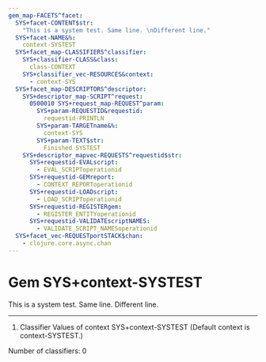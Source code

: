 ```yaml
---
gem_map-FACETS^facet:
  SYS+facet-CONTENT$str:
    "This is a system test. Same line. \nDifferent line."
  SYS+facet-NAME&%:
    context-SYSTEST
  SYS+facet_map-CLASSIFIERS^classifier:
    SYS+classifier-CLASS&class:
      class-CONTEXT
    SYS+classifier_vec-RESOURCES&context:
      - context-SYS
  SYS+facet_map-DESCRIPTORS^descriptor:
    SYS+descriptor_map-SCRIPT^request:
      0500010 SYS+request_map-REQUEST^param:
        SYS+param-REQUESTID&requestid:
          requestid-PRINTLN
        SYS+param-TARGETname&%:
          context-SYS
        SYS+param-TEXT$str:
          Finished SYSTEST
    SYS+descriptor_mapvec-REQUESTS^requestid$str:
      SYS+requestid-EVALscript:
        - EVAL_SCRIPToperationid
      SYS+requestid-GEMreport:
        - CONTEXT_REPORToperationid
      SYS+requestid-LOADscript:
        - LOAD_SCRIPToperationid
      SYS+requestid-REGISTERgem:
        - REGISTER_ENTITYoperationid
      SYS+requestid-VALIDATEscriptNAMES:
        - VALIDATE_SCRIPT_NAMESoperationid
  SYS+facet_vec-REQUESTportSTACK$chan:
    - clojure.core.async.chan
---
```

# Gem SYS+context-SYSTEST

This is a system test. Same line. 
Different line.

---
1. Classifier Values of context SYS+context-SYSTEST
(Default context is context-SYSTEST.)


Number of classifiers: 0

